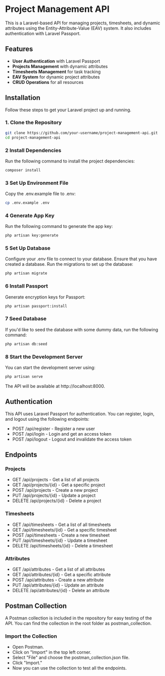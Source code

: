# Project Management API

This is a Laravel-based API for managing projects, timesheets, and dynamic attributes using the Entity-Attribute-Value (EAV) system. It also includes authentication with Laravel Passport.

## Features
- **User Authentication** with Laravel Passport
- **Projects Management** with dynamic attributes
- **Timesheets Management** for task tracking
- **EAV System** for dynamic project attributes
- **CRUD Operations** for all resources

## Installation

Follow these steps to get your Laravel project up and running.

### 1. Clone the Repository

```bash
git clone https://github.com/your-username/project-management-api.git
cd project-management-api
```
### 2 Install Dependencies
Run the following command to install the project dependencies:

```bash
composer install
```
### 3 Set Up Environment File
Copy the .env.example file to .env:

```bash
cp .env.example .env
```
### 4 Generate App Key
Run the following command to generate the app key:

```bash
php artisan key:generate
```
### 5 Set Up Database
Configure your .env file to connect to your database. Ensure that you have created a database.
Run the migrations to set up the database:

```bash
php artisan migrate
```

### 6 Install Passport
Generate encryption keys for Passport:

```bash
php artisan passport:install
```
### 7 Seed Database
If you'd like to seed the database with some dummy data, run the following command:

```bash
php artisan db:seed
```
### 8 Start the Development Server
You can start the development server using:

```bash
php artisan serve
```
The API will be available at http://localhost:8000.

## Authentication
This API uses Laravel Passport for authentication. You can register, login, and logout using the following endpoints:

- POST /api/register - Register a new user
- POST /api/login - Login and get an access token
- POST /api/logout - Logout and invalidate the access token

## Endpoints

### Projects

- GET /api/projects - Get a list of all projects
- GET /api/projects/{id} - Get a specific project
- POST /api/projects - Create a new project
- PUT /api/projects/{id} - Update a project
- DELETE /api/projects/{id} - Delete a project

### Timesheets

- GET /api/timesheets - Get a list of all timesheets
- GET /api/timesheets/{id} - Get a specific timesheet
- POST /api/timesheets - Create a new timesheet
- PUT /api/timesheets/{id} - Update a timesheet
- DELETE /api/timesheets/{id} - Delete a timesheet

### Attributes

- GET /api/attributes - Get a list of all attributes
- GET /api/attributes/{id} - Get a specific attribute
- POST /api/attributes - Create a new attribute
- PUT /api/attributes/{id} - Update an attribute
- DELETE /api/attributes/{id} - Delete an attribute

## Postman Collection

A Postman collection is included in the repository for easy testing of the API. You can find the collection in the root folder as postman_collection.

### Import the Collection

- Open Postman.
- Click on "Import" in the top left corner.
- Select "File" and choose the postman_collection.json file.
- Click "Import."
- Now you can use the collection to test all the endpoints.